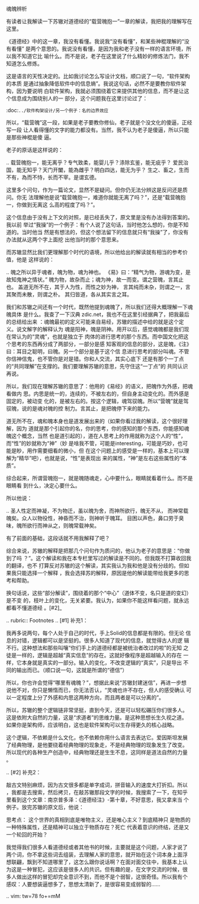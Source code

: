     
魂魄辨析

有读者让我解读一下苏辙对道德经的“载营魄抱一”一章的解读，我把我的理解写在这里。

《道德经》中的这一章，我没有看懂。我说我“没有看懂”，和某些神棍理解的“没有看懂”
是两个意思的。我说没有看懂，是因为我和老子没有一样的语言环境，所以我不知道它比
喻什么。而不是说，老子在这里说了什么精妙的修炼法门，我不知道怎么修炼。

这是语言的天性决定的。比如我讨论怎么写设计文档，顺口说了一句，“软件架构的本质
是通过抽象降低软件中的信息熵”。我说这句话，必然不是要教你软件架构，因为要说明
白软件架构，我就必须围绕着它来提供其他的信息，而不是让这个信息成为围绕别人的一
部分，这个问题我在这里讨论过了：

  :doc:`../软件构架设计/另一个例子：名的边界效应`

所以，“载营魄”这一段，如果是老子要教你修仙，老子就是个没文化的傻逼，正经写一段
让人看得懂的文字的能力都没有。当然，我不认为老子是傻逼，所以只能是那些神棍是傻
逼。

老子的原话是这样说的：

..
  载营魄抱一，能无离乎？专气致柔，能婴儿乎？涤除玄鉴，能无疵乎？
  爱民治国，能无知乎？天门开闔，能為雌乎？明白四达，能无为乎？
  生之、畜之，生而不有，為而不恃，长而不宰。是谓玄德。

这里多个问句，作为一篇论文，显然不是疑问。但你仍无法分辨这是反问还是质问。你无
法理解他是说“载营魄抱一，难道你就能无离了吗？”，还是“载营魄抱一，你做到无离这
么高的程度了吗？”。

这个信息由于没有上下文的对照，是已经丢失了，原文里是没有办法得到答案的。我以前
举过“我操”的一个例子：有个人说了这句话，当时他怎么想的，你是不知道的。当时他当
然是有想法的，但这个想法留下的信息就只有“我操”了，你没有办法就从这两个字上面挖
出他当时的那个意思来。

而苏辙显然比我们更理解那个时代的语境，所以他给出的解读就有相当的参考价值，他是
这样说的：

..
  魄之所以异于魂者，魄为物，魂为神也。
  《易》曰：“精气为物，游魂为变，是故知鬼神之情状。”
  魄为物，故杂而止；魂为神，故一而变。谓之营魄，言其止也。
  盖道无所不在，其于人为性，而性之妙为神，
  言其纯而未杂，则谓之一，言其聚而未散，则谓之朴。
  其归皆道，各从其实言之耳。

我们和苏辙之间还有一个时代，既然他提到魂魄了，所以我们还得大概理解一下魂魄具体
是什么。我查了一下汉典 zdic.net，我也不在这里引经据典了，把我最后的总结给出来
：魂魄最初的定义可能来自易经，苏辙的描述中给的就是这个定义。说文解字的解释认为
魂是阳神，魄是阴神。用开以后，感觉魂魄都是我们现在常认为的“灵魂”，也就是独立于
肉体的进行思考的那个东西。而中国文化把这个思考的东西再分成了两部分，一部分是感
知客观的信息的部分，这是魄，《注》曰：耳目之聪明，曰魄。另一个部分是基于这个信
息进行思考的部分叫魂。不管你信神信鬼，也不管你是对是错。你和人交流，其实心底下
还是有那个一丁点的“共同理解”在支撑的。我们要理解苏辙的意思，先守住这“一丁点”的
共同认识再说。

所以，我们现在理解苏辙的意思了：他用的《易经》的语义，把魄作为外感，把魂看做内
思。内思是统一的，连续的，不被左右的，但自身主动变化的。而外感是固定的，被动变
化的，是被左右的。按这个逻辑，魂驾驭魄。所以“营魄”就是驾驭魄，说的是魂对魄的控
制力。言其止，是把魄停下来的能力。

道无所不在，魂和魄本身也是道发展出来的（如果你看过我的解读，这个很好理解，因为
道就是那个引起你的名，你的思考，你的感知的那个东西，你能感知魂魄这个概念，当然
也是道引起的），道在人思考上的作用就称为这个人的“性”，而“性”的妙就称为“神”（妙
是啥我不管，可能是interesting，可能是巧妙，也可能是眇，用作需要细看的微小，但
在这个问题上的感受是一样的，基本上可以理解为“精华”吧），也就是说，“性”是表现出
来的属性，“神”是左右这些属性的“本质”。

综合起来，所谓营魄抱一，就是魄随魂走，心中要什么，眼睛就看着什么。而不是眼睛看
到什么，决定心要什么。

所以他说：

..
  圣人性定而神凝，不为物迁，虽以魄为舍，而神所欲行，魄无不从，
  而神常载魄矣。众人以物役性，神昏而不治，则神听于魄耳。
  目困以声色，鼻口劳于臭味，魄所欲行而神从之，则魄常载神矣。

有了前面的基础，这段话就不用我解释了吧？

综合来说，苏辙的解释是把那几个问句作为质问的，他认为老子的意思是：“你做到了吗
？”。这个解读和我在本专栏里写过的解读是不同的。但我既不打算收回我的翻译，也不
打算反对苏辙的这个解读，其实我认为我和他是没有分歧的。但如果我只能选择一个解释
，我会选择苏的解释，原因是他的解读能带给我更多的思考和帮助。

换句话说，这些“部分解读”，围绕着的那个“中心”（道体不变，名只是道的变幻）是不变
的，枝叶上的变化，无关紧要。我认为，如果你不能这样看问题，就永远都看不懂道德经
。[#2]_
  
.. rubric:: Footnotes
.. [#1] 补充1：

  我再多说两句，每个人处于自己的时代，手上Solid的信息都是有限的。但无论
  信息的对错，逻辑都可以是坚挺的。很多人知道了现代的信息，就觉得古人的逻
  辑不行。这种想法和那些叫嚷“你们手上的道德经都是被统治者改过的啦”的无知
  之徒是一样的，逻辑是超越“真实信息”的存在。这就好像程序是超越输入的存在
  一样，它本身就是真实的一部分。输入的变化，不改变逻辑的“真实”，只是导出
  不同的输出而已。（顺口说一句，这就是所谓的“德信”）

  所以，你也许会觉得“哪里有魂魄？”，想据此来说“苏辙封建迷信”，再进一步想
  说他不对，你只是懒惰而已，你无法否认，“灵魂也许不存在，但人的感受确认
  可以一定程度上分了外感和内思这两种方向，而且两者是可以分离的”。

  所以，苏辙的整个逻辑链非常坚挺，直到今天，还是可以轻松碾压你们很多人。
  这是依附大自然的力量，这是“求道者”的思维力量。是这种思想长生久视之道。
  如果你是架构师，应该明白，这也是软件架构可以生存得更久的核心战略。

  这个逻辑，不依赖是什么文化，也不依赖你用什么语言去表达它。爱因斯坦发展
  了经典物理，是他要绕着经典物理的现象走，不是经典物理的现象发生了改变。
  所以现代的各种生产创造中，经典物理还是生生不息，这同样是道法自然的力量
  。

.. [#2] 补充2：

  敲古文特别麻烦，因为古文很多都是单字成词，拼音输入的速度大打折扣。所以
  ，我都是去搜索，然后拷贝，在敲苏辙那段文字的时候，我搜索了一下，在知乎
  里看到这个文章：南京普多泽：《道德经注》-第十章，不好意思，我又拿来当
  个例子。放完苏辙的原文后，他说：

  思考点：
  这个世界的真相到底是唯物主义，还是唯心主义？到底精神只
  是物质的一种特殊属性，还是精神可以独立于物质存在？死亡
  代表着意识的终结，还是又一个轮回的开始？

  我觉得我们很多人看道德经或者其他书的时候，主要就是这个问题，人家才说了
  两个词，你不拿这些词去组装，去理解人家的意思，就开始在这个词本身上面浮
  想联翩，飘到不知道哪里了，这怎么跟你说话啊？在面对面交往中，我基本上认
  为这是一种冒犯，这应该是很多人的共识。但有趣的是，在文字交流的时候，很
  多人做出这样的冒犯却完全意识不到，而他不是个弱智，这很奇怪。所以我有个
  感叹：人要想装逼想多了，思想太清新了，是很容易变成弱智的……

.. vim: tw=78 fo+=mM
